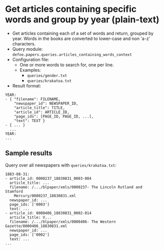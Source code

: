 # Get articles containing specific words and group by year (plain-text)

* Get articles containing each of a set of words and return, grouped by year. Words in the books are converted to lower-case and non 'a-z' characters.
* Query module: `defoe.papers.queries.articles_containing_words_context`
* Configuration file: 
  - One or more words to search for, one per line.
  - Examples:
    - `queries/gender.txt`
    - `queries/krakatoa.txt`
* Result format:

```
YEAR:
- { "filename": FILENAME,
    "newspaper_id": NEWSPAPER_ID,
    "article_title": TITLE,
    "article_id": ARTICLE_ID,
    "page_ids": [PAGE_ID, PAGE_ID, ...],
    "text": TEXT }
- { ... }
  ...
YEAR:
...
```

## Sample results

Query over all newspapers with `queries/krakatoa.txt`:

```
1883-08-31:
- article_id: 0000237_18830831_0003-004
  article_title: ...
  filename: /.../blpaper/xmls/0000237- The Lincoln Rutland and Stamford
    Mercury/0000237_18830831.xml
  newspaper_id: ...
  page_ids: ['0003']
  text: ...
- article_id: 0000406_18830831_0002-014
  article_title: V...
  filename: /.../blpaper/xmls/0000406- The Western Gazette/0000406_18830831.xml
  newspaper_id: ...
  page_ids: ['0002']
  text: ...
...
```
